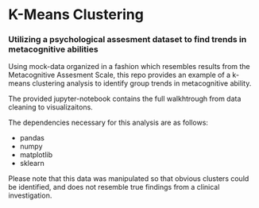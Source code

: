 # K-Means Clustering
### Utilizing a psychological assesment dataset to find trends in metacognitive abilities

Using mock-data organized in a fashion which resembles results from the Metacognitive Assesment Scale, this repo provides an example of a k-means clustering analysis to identify group trends in metacognitive ability. 

The provided jupyter-notebook contains the full walkhtrough from data cleaning to visualizaitons. 

The dependencies necessary for this analysis are as follows:
* pandas
* numpy
* matplotlib
* sklearn

Please note that this data was manipulated so that obvious clusters could be identified, and does not resemble true findings from a clinical investigation.   
